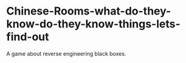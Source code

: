 # Chinese-Rooms-what-do-they-know-do-they-know-things-lets-find-out
A game about reverse engineering black boxes.
